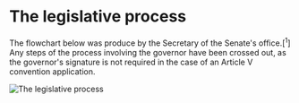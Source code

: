 # The legislative process

The flowchart below was produce by the Secretary of the Senate's office.[<sup>1</sup>] Any steps of the process involving the governor have been crossed out, as the governor's signature is not required in the case of an Article V convention application.

![The legislative process](https://drive.google.com/uc?export=view&id=16naolvRV6gLLSXnphpGi6We4ib7B2GjN)
